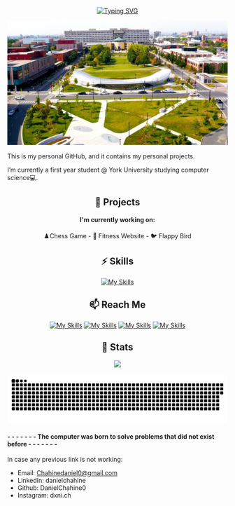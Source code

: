 
<p align="center">
    <a href="https://git.io/typing-svg"><img src="https://readme-typing-svg.herokuapp.com?font=Bree+Serif&size=30&pause=1000&color=1263F0&background=26FF4800&center=true&vCenter=true&width=435&lines=Hi%F0%9F%91%8B%2C+I'm+Daniel+Chahine;Welcome+to+my+Github+page;Feel+free+to+connect+with+me!" alt="Typing SVG" /></a>

<img src="BG1.jpg"></a>
</p>

This is my personal GitHub, and it contains my personal projects.

I’m currently a first year student @ York University studying computer science💻.


<div align="center">

## 🚧 Projects


#### I'm currently working on:
♟️Chess Game  -  💪  Fitness Website - 🐦  Flappy Bird
</div>


<div align="center">

## ⚡️ Skills

[![My Skills](https://skillicons.dev/icons?i=py,java,html,cs,arduino,eclipse,vscode,figma)](https://github.com/DanielChahine0)

</div>

<div align="center">

## 📫 Reach Me
  



[![My Skills](https://skillicons.dev/icons?i=gcp)](mailto:chahinedaniel0@gmail.com)
[![My Skills](https://skillicons.dev/icons?i=linkedin)](https://www.linkedin.com/in/daniel-chahine-68355820a/)
[![My Skills](https://skillicons.dev/icons?i=github)](https://github.com/DanielChahine0)
[![My Skills](https://skillicons.dev/icons?i=instagram)](https://www.instagram.com/dxni.ch/)
</div>

<div align="center">
  
## 🔖 Stats

  ![](https://komarev.com/ghpvc/?username=DanielChahine0&color=209ac9)
  
  <a href=#><img src="contributions.svg"></a>

</div>

#### - - - - - - - The computer was born to solve problems that did not exist before - - - - - - -

In case any previous link is not working:
- Email: Chahinedaniel0@gmail.com
- LinkedIn: danielchahine
- Github: DanielChahine0
- Instagram: dxni.ch